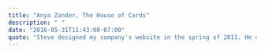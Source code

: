 ```yaml
---
title: "Anya Zander, The House of Cards"
description: " "
date: "2016-05-31T11:43:00-07:00"
quote: "Steve designed my company's website in the spring of 2011. He did an incredible job. He had some very creative ideas about the design but also created a very easy to navigate yet interesting website. I have received many compliments on the website and have referred many to him and will continue to do so."
---
```

